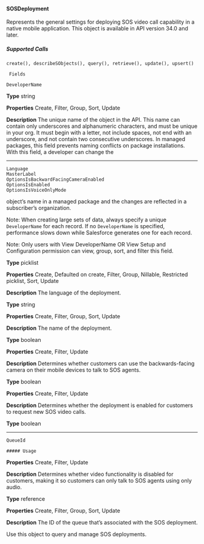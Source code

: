 #### SOSDeployment

Represents the general settings for deploying SOS video call capability in a native mobile application. This object is available in API
version 34.0 and later.

##### Supported Calls
```
create(), describeSObjects(), query(), retrieve(), update(), upsert()

 Fields

```
```
DeveloperName

```

**Type**
string

**Properties**
Create, Filter, Group, Sort, Update

**Description**
The unique name of the object in the API. This name can contain only underscores
and alphanumeric characters, and must be unique in your org. It must begin with
a letter, not include spaces, not end with an underscore, and not contain two
consecutive underscores. In managed packages, this field prevents naming
conflicts on package installations. With this field, a developer can change the


-----

```
Language
MasterLabel
OptionsIsBackwardFacingCameraEnabled
OptionsIsEnabled
OptionsIsVoiceOnlyMode

```

object’s name in a managed package and the changes are reflected in a
subscriber’s organization.

Note: When creating large sets of data, always specify a unique
`DeveloperName` for each record. If no `DeveloperName` is
specified, performance slows down while Salesforce generates one for
each record.

Note: Only users with View DeveloperName OR View Setup and
Configuration permission can view, group, sort, and filter this field.

**Type**
picklist

**Properties**
Create, Defaulted on create, Filter, Group, Nillable, Restricted picklist, Sort, Update

**Description**
The language of the deployment.

**Type**
string

**Properties**
Create, Filter, Group, Sort, Update

**Description**
The name of the deployment.

**Type**
boolean

**Properties**
Create, Filter, Update

**Description**
Determines whether customers can use the backwards-facing camera on their
mobile devices to talk to SOS agents.

**Type**
boolean

**Properties**
Create, Filter, Update

**Description**
Determines whether the deployment is enabled for customers to request new
SOS video calls.

**Type**
boolean


-----

```
QueueId

##### Usage

```

**Properties**
Create, Filter, Update

**Description**
Determines whether video functionality is disabled for customers, making it so
customers can only talk to SOS agents using only audio.

**Type**
reference

**Properties**
Create, Filter, Group, Sort, Update

**Description**
The ID of the queue that’s associated with the SOS deployment.


Use this object to query and manage SOS deployments.
